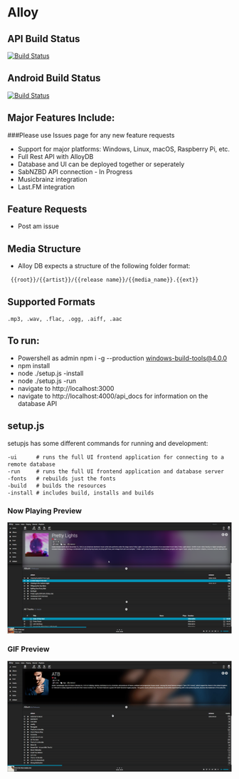 # Alloy

## API Build Status
[![Build Status](https://jessenelson.visualstudio.com/Alloy/_apis/build/status/Alloy-API-CI?branchName=master)](https://jessenelson.visualstudio.com/Alloy/_build/latest?definitionId=20&branchName=master)
## Android Build Status
[![Build Status](https://jessenelson.visualstudio.com/Alloy/_apis/build/status/Alloy-Android-CI-import?branchName=master)](https://jessenelson.visualstudio.com/Alloy/_build/latest?definitionId=21&branchName=master)

## Major Features Include:
###Please use Issues page for any new feature requests
* Support for major platforms: Windows, Linux, macOS, Raspberry Pi, etc.
* Full Rest API with AlloyDB
* Database and UI can be deployed together or seperately
* SabNZBD API connection - In Progress
* Musicbrainz integration
* Last.FM integration

## Feature Requests
* Post am issue

## Media Structure
* Alloy DB expects a structure of the following folder format:
```
 {{root}}/{{artist}}/{{release name}}/{{media_name}}.{{ext}}
```

## Supported Formats
```
.mp3, .wav, .flac, .ogg, .aiff, .aac
```

## To run: 
* Powershell as admin npm i -g --production windows-build-tools@4.0.0
* npm install
* node ./setup.js -install
* node ./setup.js -run
* navigate to http://localhost:3000
* navigate to http://localhost:4000/api_docs for information on the database API

## setup.js
setupjs has some different commands for running and development: 
```
-ui      # runs the full UI frontend application for connecting to a remote database
-run     # runs the full UI frontend application and database server
-fonts   # rebuilds just the fonts
-build   # builds the resources
-install # includes build, installs and builds
```

### Now Playing Preview
![Alt text](/media/preview.png?raw=true "Overall interface")

### GIF Preview
![Alt Text](/media/preview.gif)
